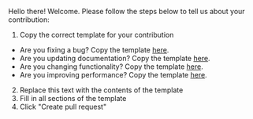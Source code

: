 Hello there! Welcome. Please follow the steps below to tell us about your contribution:

1. Copy the correct template for your contribution
  - Are you fixing a bug? Copy the template 
    [here](https://raw.githubusercontent.com/alirezah320/perke/main/.github/PULL_REQUEST_TEMPLATE/bug_fix.md).
  - Are you updating documentation? Copy the template
    [here](https://raw.githubusercontent.com/alirezah320/perke/main/.github/PULL_REQUEST_TEMPLATE/documentation_change.md).
  - Are you changing functionality? Copy the template
    [here](https://raw.githubusercontent.com/alirezah320/perke/main/.github/PULL_REQUEST_TEMPLATE/feature_change.md).
  - Are you improving performance? Copy the template
    [here](https://raw.githubusercontent.com/alirezah320/perke/main/.github/PULL_REQUEST_TEMPLATE/performance_improvement.md).
2. Replace this text with the contents of the template
3. Fill in all sections of the template
4. Click "Create pull request"
